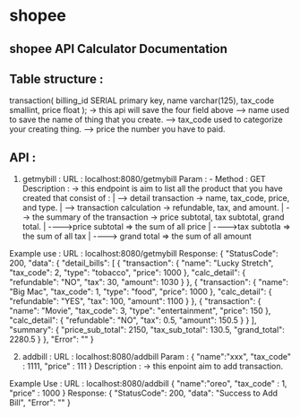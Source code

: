 # shopee
shopee
API Calculator Documentation
----------------------------

Table structure :
-----------------
transaction(
	billing_id SERIAL primary key,
	name varchar(125),
	tax_code smallint,
	price float
);
-> this api will save the four field above
--> name used to save the name of thing that you create.
--> tax_code used to categorize your creating thing.
--> price the number you have to paid.

API : 
-----
1) getmybill : 
URL : localhost:8080/getmybill
Param : -
Method : GET
Description :
-> this endpoint is aim to list all the product that you have created that consist of :
|
 --> detail transaction -> name, tax_code, price, and type.
|
 --> transaction calculation -> refundable, tax, and amount.
|
 --> the summary of the transaction -> price subtotal, tax subtotal, grand total.
    |
    ---->price subtotal => the sum of all price
    |
    ---->tax subtotla => the sum of all tax
    |
    ----> grand total => the sum of all amount

Example use : 
URL : localhost:8080/getmybill
Response:
{
    "StatusCode": 200,
    "data": {
        "detail_bills": [
            {
                "transaction": {
                    "name": "Lucky Stretch",
                    "tax_code": 2,
                    "type": "tobacco",
                    "price": 1000
                },
                "calc_detail": {
                    "refundable": "NO",
                    "tax": 30,
                    "amount": 1030
                }
            },
            {
                "transaction": {
                    "name": "Big Mac",
                    "tax_code": 1,
                    "type": "food",
                    "price": 1000
                },
                "calc_detail": {
                    "refundable": "YES",
                    "tax": 100,
                    "amount": 1100
                }
            },
            {
                "transaction": {
                    "name": "Movie",
                    "tax_code": 3,
                    "type": "entertainment",
                    "price": 150
                },
                "calc_detail": {
                    "refundable": "NO",
                    "tax": 0.5,
                    "amount": 150.5
                }
            }
        ],
        "summary": {
            "price_sub_total": 2150,
            "tax_sub_total": 130.5,
            "grand_total": 2280.5
        }
    },
    "Error": ""
}


2) addbill : 
URL : localhost:8080/addbill
Param : 
{
	"name":"xxx",
	"tax_code" : 1111,
	"price" : 111
}
Description : 
-> this enpoint aim to add transaction.

Example Use : 
	URL : localhost:8080/addbill
	{
		"name":"oreo",
		"tax_code" : 1,
		"price" : 1000
	}
	Response:
	{
	    "StatusCode": 200,
	    "data": "Success to Add Bill",
	    "Error": ""
	}

